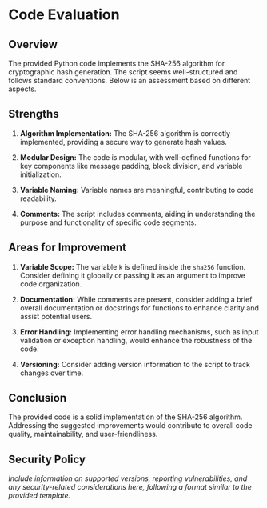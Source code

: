 # Code Evaluation

## Overview

The provided Python code implements the SHA-256 algorithm for cryptographic hash generation. The script seems well-structured and follows standard conventions. Below is an assessment based on different aspects.

## Strengths

1. **Algorithm Implementation:** The SHA-256 algorithm is correctly implemented, providing a secure way to generate hash values.

2. **Modular Design:** The code is modular, with well-defined functions for key components like message padding, block division, and variable initialization.

3. **Variable Naming:** Variable names are meaningful, contributing to code readability.

4. **Comments:** The script includes comments, aiding in understanding the purpose and functionality of specific code segments.

## Areas for Improvement

1. **Variable Scope:** The variable `k` is defined inside the `sha256` function. Consider defining it globally or passing it as an argument to improve code organization.

2. **Documentation:** While comments are present, consider adding a brief overall documentation or docstrings for functions to enhance clarity and assist potential users.

3. **Error Handling:** Implementing error handling mechanisms, such as input validation or exception handling, would enhance the robustness of the code.

4. **Versioning:** Consider adding version information to the script to track changes over time.

## Conclusion

The provided code is a solid implementation of the SHA-256 algorithm. Addressing the suggested improvements would contribute to overall code quality, maintainability, and user-friendliness.

## Security Policy

*Include information on supported versions, reporting vulnerabilities, and any security-related considerations here, following a format similar to the provided template.*

